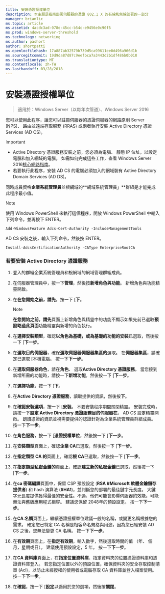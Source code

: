 ```yaml
---
title: 安裝憑證授權單位
description: 本主題是指南部署伺服器的憑證 802.1 X 的有線和無線部署的一部分
manager: brianlic
ms.topic: article
ms.assetid: 4acdc3ad-078e-45cc-b54c-e9456e0c90f5
ms.prod: windows-server-threshold
ms.technology: networking
ms.author: pashort
author: shortpatti
ms.openlocfilehash: 17a887ab32570b739d5ca99611ee0d496a966d1b
ms.sourcegitcommit: 19d9da87d87c9eefbca7a3443d2b1df486b0b010
ms.translationtype: MT
ms.contentlocale: zh-TW
ms.lasthandoff: 03/28/2018
---
```

# <a name="install-the-certification-authority"></a>安裝憑證授權單位

>適用於：Windows Server（以每年次管道）、Windows Server 2016

您可以使用此程序，讓您可以註冊伺服器的憑證伺服器的網路原則 Server (NPS)、 路由並遠端存取服務 (RRAS) 或兩者執行安裝 Active Directory 憑證 Services (AD CS)。  
  
> [!IMPORTANT]  
> -   Active Directory 憑證服務安裝之前，您必須為電腦、 靜態 IP 位址，以設定電腦和加入網域的電腦。 如需如何完成這些工作，查看 Windows Server 2016[核心網路指南](https://technet.microsoft.com/windows-server-docs/networking/core-network-guide/core-network-guide)。  
> -   若要執行此程序，安裝 AD CS 的電腦必須加入的網域裝有 Active Directory Domain Services (AD DS)。  
  
同時成員資格**企業系統管理員**並根網域的**網域系統管理員」**群組是才能完成此程序最小值。  
  
> [!NOTE]  
> 使用 Windows PowerShell 來執行這個程序，開放 Windows PowerShell 中輸入下列命令，並再按下 ENTER。   
>   
> `Add-WindowsFeature Adcs-Cert-Authority -IncludeManagementTools`  
>   
> AD CS 安裝之後，輸入下列命令，然後按 ENTER。  
>   
> `Install-AdcsCertificationAuthority -CAType EnterpriseRootCA`  
  
### <a name="to-install-active-directory-certificate-services"></a>若要安裝 Active Directory 憑證服務  
  
1.  登入的群組企業系統管理員和根網域的網域管理群組成員。  
  
2.  在伺服器管理員中，按一下**管理**，然後按**新增角色與功能**。 新增角色與功能精靈開啟。  
  
3.  在**在您開始之前，請先**，按一下 [**下**。  
  
    > [!NOTE]  
    > **在您開始之前，請先**頁面上新增角色與精靈中的功能不顯示如果先前已選取**預設略過此頁面**功能精靈與新增的角色執行。  
  
4.  在**選擇安裝類型**，確認**以角色為基礎，或為基礎的功能的安裝**已選取，然後按一下 [**下一步**。  
  
5.  在**選取目的伺服器**，確保**選取伺服器伺服器集區的**選取。 在**伺服器集區**，請確定已選取 [本機電腦。 按一下**下一步**。  
  
6.  在**選取伺服器角色**，請在**角色**、 選取**Active Directory 憑證服務**。 當您接到新增所需的功能時，請按一下**新增功能**，然後按一下 [**下一步**。  
  
7.  在**選擇功能**，按一下 [**下**。  
  
8.  在**Active Directory 憑證服務**，讀取提供的資訊，然後按**下**。  
  
9. 在**確認安裝選項**，按一下 [**安裝**。 不要安裝程序期間關閉精靈。 安裝完成時，請按一下**設定 Active Directory 憑證服務目的伺服器在**。 AD CS 設定精靈開啟。 朗讀憑證的資訊並視需要提供的認證針對為企業系統管理員群組成員。 按一下**下一步**。  
  
10. 在**角色服務**，按一下 [**憑證授權單位**，然後按一下 [**下一步**。  
  
11. 在**安裝類型**頁面上，確認**企業 CA**已選取，然後按一下 [**下一步**。  
  
12. 在**指定類型 CA 的**頁面上，確認**根 CA**已選取，然後按一下 [**下一步**。  
  
13. 在**指定類型私密金鑰的**頁面上，確認**建立新的私密金鑰**已選取，然後按一下 [**下一步**。  
  
14. 在**ca 密碼編譯**頁面中，保留 CSP 預設設定 (**RSA #Microsoft 軟體金鑰儲存提供者**) 和 hash 演算法 (**SHA1**)，並判斷您的部署的最佳鍵字元長度。 大鍵字元長度提供獲得最佳的安全性。不過，他們可能會影響伺服器的效能，可能無法與舊版應用程式相容。 建議您保留 2048年的預設設定。 按一下**下一步**。  
  
15. 在**CA 名稱**頁面上，繼續憑證授權單位建議一般的名稱，或變更名稱根據您的需求。 確定您已特定 CA 名稱是相容命名規格與用途，因為您已經安裝 AD CS 之後，您無法變更 CA 名稱。 按一下**下一步**。  
  
16. 在**有效期**頁面上，在**指定有效期**，輸入數字，然後選取時間的值 （年、 個月，星期或日）。 建議使用預設設定，5 年。 按一下**下一步**。  
  
17. 在**CA 資料庫**頁面上，在**指定位置資料庫**，指定資料夾的位置憑證資料庫和憑證資料庫登入。 若您指定位置以外的預設位置，確保資料夾的安全存取控制清單 (Acl)，以防止未經授權的使用者或電腦存取 CA 資料庫並登入檔案使用。 按一下**下一步**。  
  
18. 在**確認**，按一下 [**設定**以適用於您的選項，然後按**關閉**。  
  


